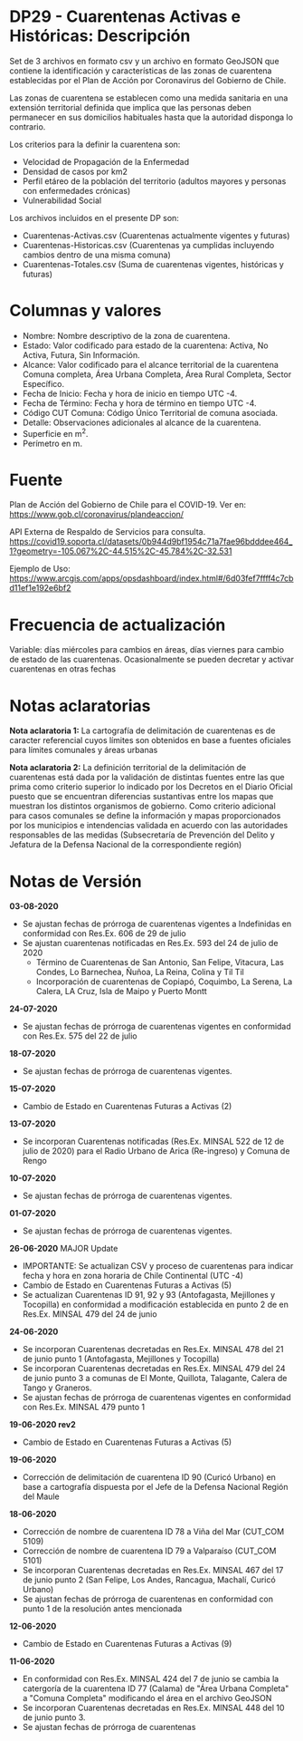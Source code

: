 # DP29 - Cuarentenas Activas e Históricas: Descripción
Set de 3 archivos en formato csv y un archivo en formato GeoJSON que contiene la identificación y características de las zonas de cuarentena establecidas por el Plan de Acción por Coronavirus del Gobierno de Chile.

Las zonas de cuarentena se establecen como una medida sanitaria en una extensión territorial definida que implica que las personas deben permanecer en sus domicilios habituales hasta que la autoridad disponga lo contrario.

Los criterios para la definir la cuarentena son:

- Velocidad de Propagación de la Enfermedad
- Densidad de casos por km2
- Perfil etáreo de la población del territorio (adultos mayores y personas con enfermedades crónicas)
- Vulnerabilidad Social

Los archivos incluidos en el presente DP son:
- Cuarentenas-Activas.csv (Cuarentenas actualmente vigentes y futuras)
- Cuarentenas-Historicas.csv (Cuarentenas ya cumplidas incluyendo cambios dentro de una misma comuna)
- Cuarentenas-Totales.csv (Suma de cuarentenas vigentes, históricas y futuras)

# Columnas y valores

- Nombre: Nombre descriptivo de la zona de cuarentena.
- Estado: Valor codificado para estado de la cuarentena: Activa, No Activa, Futura, Sin Información.
- Alcance: Valor codificado para el alcance territorial de la cuarentena Comuna completa, Área Urbana Completa, Área Rural Completa, Sector Específico.
- Fecha de Inicio: Fecha y hora de inicio en tiempo UTC -4.
- Fecha de Término: Fecha y hora de término en tiempo UTC -4.
- Código CUT Comuna: Código Único Territorial de comuna asociada.
- Detalle: Observaciones adicionales al alcance de la cuarentena.
- Superficie en m<sup>2</sup>.
- Perímetro en m.

# Fuente
Plan de Acción del Gobierno de Chile para el COVID-19. Ver en: https://www.gob.cl/coronavirus/plandeaccion/

API Externa de Respaldo de Servicios para consulta. https://covid19.soporta.cl/datasets/0b944d9bf1954c71a7fae96bdddee464_1?geometry=-105.067%2C-44.515%2C-45.784%2C-32.531

Ejemplo de Uso: https://www.arcgis.com/apps/opsdashboard/index.html#/6d03fef7ffff4c7cbd11ef1e192e6bf2

# Frecuencia de actualización

Variable: días miércoles para cambios en áreas, días viernes para cambio de estado de las cuarentenas. Ocasionalmente se pueden decretar y activar cuarentenas en otras fechas

# Notas aclaratorias

**Nota aclaratoria 1:** La cartografía de delimitación de cuarentenas es de caracter referencial cuyos límites son obtenidos en base a fuentes oficiales para límites comunales y áreas urbanas

**Nota aclaratoria 2:** La definición territorial de la delimitación de cuarentenas está dada por la validación de distintas fuentes entre las que prima como criterio superior lo indicado por los Decretos en el Diario Oficial puesto que se encuentran diferencias sustantivas entre los mapas que muestran los distintos organismos de gobierno. Como criterio adicional para casos comunales se define la información y mapas proporcionados por los municipios e intendencias validada en acuerdo con las autoridades responsables de las medidas (Subsecretaría de Prevención del Delito y Jefatura de la Defensa Nacional de la correspondiente región)

# Notas de Versión

**03-08-2020**
- Se ajustan fechas de prórroga de cuarentenas vigentes a Indefinidas en conformidad con Res.Ex. 606 de 29 de julio
- Se ajustan cuarentenas notificadas en Res.Ex. 593 del 24 de julio de 2020
    - Término de Cuarentenas de San Antonio, San Felipe, Vitacura, Las Condes, Lo Barnechea, Ñuñoa, La Reina, Colina y Til Til
    - Incorporación de cuarentenas de Copiapó, Coquimbo, La Serena, La Calera, LA Cruz, Isla de Maipo y Puerto Montt

**24-07-2020**
- Se ajustan fechas de prórroga de cuarentenas vigentes en conformidad con Res.Ex. 575 del 22 de julio

**18-07-2020**
- Se ajustan fechas de prórroga de cuarentenas vigentes.

**15-07-2020**<br>
- Cambio de Estado en Cuarentenas Futuras a Activas (2) 

**13-07-2020**
- Se incorporan Cuarentenas notificadas (Res.Ex. MINSAL 522 de 12 de julio de 2020) para el Radio Urbano de Arica (Re-ingreso) y Comuna de Rengo

**10-07-2020**
- Se ajustan fechas de prórroga de cuarentenas vigentes.

**01-07-2020**
- Se ajustan fechas de prórroga de cuarentenas vigentes.

**26-06-2020** MAJOR Update
- IMPORTANTE: Se actualizan CSV y proceso de cuarentenas para indicar fecha y hora en zona horaria de Chile Continental (UTC -4)
- Cambio de Estado en Cuarentenas Futuras a Activas (5)
- Se actualizan Cuarentenas ID 91, 92 y 93 (Antofagasta, Mejillones y Tocopilla) en conformidad a modificación establecida en punto 2 de en Res.Ex. MINSAL 479 del 24 de junio

**24-06-2020**<br>
- Se incorporan Cuarentenas decretadas en Res.Ex. MINSAL 478 del 21 de junio punto 1  (Antofagasta, Mejillones y Tocopilla)
- Se incorporan Cuarentenas decretadas en Res.Ex. MINSAL 479 del 24 de junio punto 3 a comunas de El Monte, Quillota, Talagante, Calera de Tango y Graneros.
- Se ajustan fechas de prórroga de cuarentenas vigentes en conformidad con Res.Ex. MINSAL 479 punto 1

**19-06-2020 rev2**<br>
- Cambio de Estado en Cuarentenas Futuras a Activas (5) 

**19-06-2020**<br>
- Corrección de delimitación de cuarentena ID 90 (Curicó Urbano) en base a cartografía dispuesta por el Jefe de la Defensa Nacional Región del Maule

**18-06-2020**<br>
- Corrección de nombre de cuarentena ID 78 a Viña del Mar (CUT_COM 5109)
- Corrección de nombre de cuarentena ID 79 a Valparaíso (CUT_COM 5101)
- Se incorporan Cuarentenas decretadas en Res.Ex. MINSAL 467 del 17 de junio punto 2  (San Felipe, Los Andes, Rancagua, Machalí, Curicó Urbano)
- Se ajustan fechas de prórroga de cuarentenas en conformidad con punto 1 de la resolución antes mencionada

**12-06-2020**<br> 
- Cambio de Estado en Cuarentenas Futuras a Activas (9) 

**11-06-2020**<br> 
- En conformidad con Res.Ex. MINSAL 424 del 7 de junio se cambia la catergoría de la cuarentena ID 77 (Calama) de "Área Urbana Completa" a "Comuna Completa" modificando el área en el archivo GeoJSON
- Se incorporan Cuarentenas decretadas en Res.Ex. MINSAL 448 del 10 de junio punto 3.
- Se ajustan fechas de prórroga de cuarentenas
